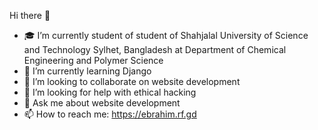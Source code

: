  Hi there 👋



- 🎓 I’m currently student of student of Shahjalal University of Science and Technology Sylhet, Bangladesh at Department of Chemical Engineering and Polymer          Science
- 🌱 I’m currently learning Django
- 👯 I’m looking to collaborate on website development
- 🤔 I’m looking for help with ethical hacking
- 💬 Ask me about website development
- 📫 How to reach me: https://ebrahim.rf.gd


